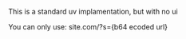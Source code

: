 This is a standard uv implamentation, but with no ui

You can only use:
site.com/?s={b64 ecoded url}
